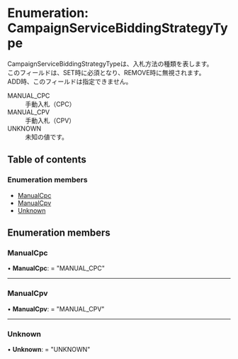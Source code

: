 # Enumeration: CampaignServiceBiddingStrategyType


<div lang=\"ja\"> CampaignServiceBiddingStrategyTypeは、入札方法の種類を表します。<br> このフィールドは、SET時に必須となり、REMOVE時に無視されます。<br> ADD時、このフィールドは指定できません。 </div>  <dl class=term>   <dt class=\"term__item\">MANUAL_CPC</dt>   <dd class=\"term__desc\"><span lang=\"ja\">手動入札（CPC）</span></dd>   <dt class=\"term__item\">MANUAL_CPV</dt>   <dd class=\"term__desc\"><span lang=\"ja\">手動入札（CPV）</span></dd>   <dt class=\"term__item\">UNKNOWN</dt>   <dd class=\"term__desc\"><span lang=\"ja\">未知の値です。</span></dd> </dl>

## Table of contents

### Enumeration members

- [ManualCpc](campaignservicebiddingstrategytype.md#manualcpc)
- [ManualCpv](campaignservicebiddingstrategytype.md#manualcpv)
- [Unknown](campaignservicebiddingstrategytype.md#unknown)

## Enumeration members

### ManualCpc

• **ManualCpc**: = "MANUAL\_CPC"

___

### ManualCpv

• **ManualCpv**: = "MANUAL\_CPV"

___

### Unknown

• **Unknown**: = "UNKNOWN"

